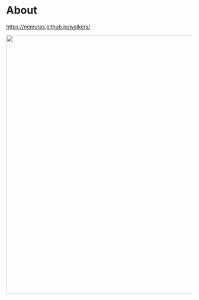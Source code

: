 # About

https://nemutas.github.io/walkers/

<img src='https://github.com/nemutas/walkers/assets/46724121/4be4843d-522a-4764-a563-6f9151628495' alt='' width='700' />
